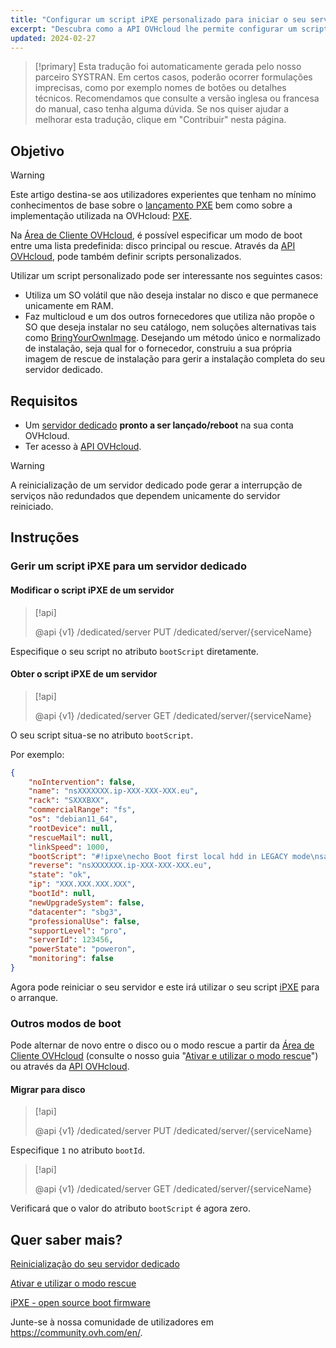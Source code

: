 ```yaml
---
title: "Configurar um script iPXE personalizado para iniciar o seu servidor através da API OVHcloud"
excerpt: "Descubra como a API OVHcloud lhe permite configurar um script de arranque personalizado PXE para dar bootagem ao seu servidor"
updated: 2024-02-27
---
```


> [!primary]
> Esta tradução foi automaticamente gerada pelo nosso parceiro SYSTRAN. Em certos casos, poderão ocorrer formulações imprecisas, como por exemplo nomes de botões ou detalhes técnicos. Recomendamos que consulte a versão inglesa ou francesa do manual, caso tenha alguma dúvida. Se nos quiser ajudar a melhorar esta tradução, clique em "Contribuir" nesta página.
>

## Objetivo

> [!warning]
>
> Este artigo destina-se aos utilizadores experientes que tenham no mínimo conhecimentos de base sobre o [lançamento PXE](https://en.wikipedia.org/wiki/Preboot_Execution_Environment) bem como sobre a implementação utilizada na OVHcloud: [PXE](https://ipxe.org/).
>

Na [Área de Cliente OVHcloud](/links/manager), é possível especificar um modo de boot entre uma lista predefinida: disco principal ou rescue.
Através da [API OVHcloud](https://api.ovh.com/), pode também definir scripts personalizados.

Utilizar um script personalizado pode ser interessante nos seguintes casos:

- Utiliza um SO volátil que não deseja instalar no disco e que permanece unicamente em RAM.
- Faz multicloud e um dos outros fornecedores que utiliza não propõe o SO que deseja instalar no seu catálogo, nem soluções alternativas tais como [BringYourOwnImage](/pages/bare_metal_cloud/dedicated_servers/bring-your-own-image). Desejando um método único e normalizado de instalação, seja qual for o fornecedor, construiu a sua própria imagem de rescue de instalação para gerir a instalação completa do seu servidor dedicado.

## Requisitos

- Um [servidor dedicado](https://www.ovhcloud.com/pt/bare-metal/) **pronto a ser lançado/reboot** na sua conta OVHcloud.
- Ter acesso à [API OVHcloud](https://api.ovh.com/).

> [!warning]
>
> A reinicialização de um servidor dedicado pode gerar a interrupção de serviços não redundados que dependem unicamente do servidor reiniciado.
>

## Instruções

### Gerir um script iPXE para um servidor dedicado <a name="manageIpxeScript"></a>

#### Modificar o script iPXE de um servidor <a name="changeIpxeScript"></a>

> [!api]
>
> @api {v1} /dedicated/server PUT /dedicated/server/{serviceName}
>

Especifique o seu script no atributo `bootScript` diretamente.

#### Obter o script iPXE de um servidor <a name="getIpxeScript"></a>

> [!api]
>
> @api {v1} /dedicated/server GET /dedicated/server/{serviceName}
>

O seu script situa-se no atributo `bootScript`.

Por exemplo:

```json
{
    "noIntervention": false,
    "name": "nsXXXXXXX.ip-XXX-XXX-XXX.eu",
    "rack": "SXXXBXX",
    "commercialRange": "fs",
    "os": "debian11_64",
    "rootDevice": null,
    "rescueMail": null,
    "linkSpeed": 1000,
    "bootScript": "#!ipxe\necho Boot first local hdd in LEGACY mode\nsanboot --no-describe --drive 0x80\nexit 1\n",
    "reverse": "nsXXXXXXX.ip-XXX-XXX-XXX.eu",
    "state": "ok",
    "ip": "XXX.XXX.XXX.XXX",
    "bootId": null,
    "newUpgradeSystem": false,
    "datacenter": "sbg3",
    "professionalUse": false,
    "supportLevel": "pro",
    "serverId": 123456,
    "powerState": "poweron",
    "monitoring": false
}
```

Agora pode reiniciar o seu servidor e este irá utilizar o seu script [iPXE](https://ipxe.org/) para o arranque.

### Outros modos de boot <a name="leaveIpxeScript"></a>

Pode alternar de novo entre o disco ou o modo rescue a partir da [Área de Cliente OVHcloud](/links/manager) (consulte o nosso guia "[Ativar e utilizar o modo rescue](/pages/bare_metal_cloud/dedicated_servers/rescue_mode)") ou através da [API OVHcloud](https://api.ovh.com/).

#### Migrar para disco <a name="switchToDisk"></a>

> [!api]
>
> @api {v1} /dedicated/server PUT /dedicated/server/{serviceName}
>

Especifique `1` no atributo `bootId`.

> [!api]
>
> @api {v1} /dedicated/server GET /dedicated/server/{serviceName}
>

Verificará que o valor do atributo `bootScript` é agora zero.

## Quer saber mais? <a name="gofurther"></a>

[Reinicialização do seu servidor dedicado](/pages/bare_metal_cloud/dedicated_servers/getting-started-with-dedicated-server#reboot)

[Ativar e utilizar o modo rescue](/pages/bare_metal_cloud/dedicated_servers/rescue_mode)

[iPXE - open source boot firmware](https://ipxe.org/)

Junte-se à nossa comunidade de utilizadores em <https://community.ovh.com/en/>.
